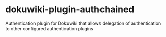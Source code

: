 # dokuwiki-plugin-authchained
Authentication plugin for Dokuwiki that allows delegation of authentication to other configured authentication plugins
